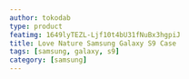 ```yaml
---
author: tokodab
type: product
featimg: 1649lyTEZL-Ljf10t4bU31fNuBx3hgpiJ
title: Love Nature Samsung Galaxy S9 Case
tags: [samsung, galaxy, s9]
category: [samsung]
---
```

